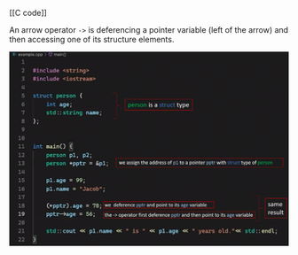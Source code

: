 [[C code]]

An arrow operator `->` is deferencing a pointer variable (left of the arrow)  and then accessing one of its structure elements.

![[arrow_operator_and_structure.png.png]](../pictures/arrow_operator_and_structure.png)
